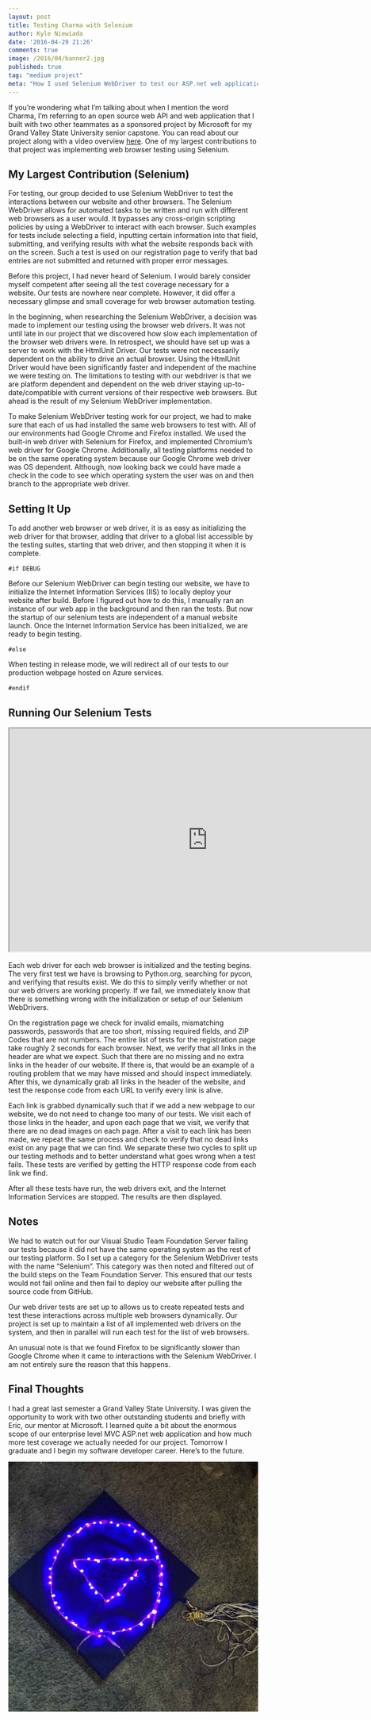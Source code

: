 ```yaml
---
layout: post
title: Testing Charma with Selenium
author: Kyle Niewiada
date: '2016-04-29 21:26'
comments: true
image: /2016/04/banner2.jpg
published: true
tag: "medium project"
meta: "How I used Selenium WebDriver to test our ASP.net web application, Charma. We use the Google Chrome and Firefox webdriver to test our website."
---
```


If you’re wondering what I’m talking about when I mention the word Charma, I’m referring to an open source web API and web application that I built with two other teammates as a sponsored project by Microsoft for my Grand Valley State University senior capstone. You can read about our project along with a video overview [here](/blog/2016/04/charma-gamifying-volunteer-process/). One of my largest contributions to that project was implementing web browser testing using Selenium.

## My Largest Contribution (Selenium)

For testing, our group decided to use Selenium WebDriver to test the interactions between our website and other browsers. The Selenium WebDriver allows for automated tasks to be written and run with different web browsers as a user would. It bypasses any cross-origin scripting policies by using a WebDriver to interact with each browser. Such examples for tests include selecting a field, inputting certain information into that field, submitting, and verifying results with what the website responds back with on the screen. Such a test is used on our registration page to verify that bad entries are not submitted and returned with proper error messages.

Before this project, I had never heard of Selenium. I would barely consider myself competent after seeing all the test coverage necessary for a website. Our tests are nowhere near complete. However, it did offer a necessary glimpse and small coverage for web browser automation testing.

In the beginning, when researching the Selenium WebDriver, a decision was made to implement our testing using the browser web drivers. It was not until late in our project that we discovered how slow each implementation of the browser web drivers were. In retrospect, we should have set up was a server to work with the HtmlUnit Driver. Our tests were not necessarily dependent on the ability to drive an actual browser. Using the HtmlUnit Driver would have been significantly faster and independent of the machine we were testing on. The limitations to testing with our webdriver is that we are platform dependent and dependent on the web driver staying up-to-date/compatible with current versions of their respective web browsers. But ahead is the result of my Selenium WebDriver implementation.

To make Selenium WebDriver testing work for our project, we had to make sure that each of us had installed the same web browsers to test with. All of our environments had Google Chrome and Firefox installed. We used the built-in web driver with Selenium for Firefox, and implemented Chromium’s web driver for Google Chrome. Additionally, all testing platforms needed to be on the same operating system because our Google Chrome web driver was OS dependent. Although, now looking back we could have made a check in the code to see which operating system the user was on and then branch to the appropriate web driver.

## Setting It Up

To add another web browser or web driver, it is as easy as initializing the web driver for that browser, adding that driver to a global list accessible by the testing suites, starting that web driver, and then stopping it when it is complete.

```
#if DEBUG
```

Before our Selenium WebDriver can begin testing our website, we have to initialize the Internet Information Services (IIS) to locally deploy your website after build. Before I figured out how to do this, I manually ran an instance of our web app in the background and then ran the tests. But now the startup of our selenium tests are independent of a manual website launch. Once the Internet Information Service has been initialized, we are ready to begin testing.

```
#else
```

When testing in release mode, we will redirect all of our tests to our production webpage hosted on Azure services.

```
#endif
```

## Running Our Selenium Tests

<iframe width="800" height="450" src="https://www.youtube.com/embed/Y_hAWFAp140" allowfullscreen></iframe>

Each web driver for each web browser is initialized and the testing begins. The very first test we have is browsing to Python.org, searching for pycon, and verifying that results exist. We do this to simply verify whether or not our web drivers are working properly. If we fail, we immediately know that there is something wrong with the initialization or setup of our Selenium WebDrivers.

On the registration page we check for invalid emails, mismatching passwords, passwords that are too short, missing required fields, and ZIP Codes that are not numbers. The entire list of tests for the registration page take roughly 2 seconds for each browser. Next, we verify that all links in the header are what we expect. Such that there are no missing and no extra links in the header of our website. If there is, that would be an example of a routing problem that we may have missed and should inspect immediately. After this, we dynamically grab all links in the header of the website, and test the response code from each URL to verify every link is alive.

Each link is grabbed dynamically such that if we add a new webpage to our website, we do not need to change too many of our tests. We visit each of those links in the header, and upon each page that we visit, we verify that there are no dead images on each page. After a visit to each link has been made, we repeat the same process and check to verify that no dead links exist on any page that we can find. We separate these two cycles to split up our testing methods and to better understand what goes wrong when a test fails. These tests are verified by getting the HTTP response code from each link we find.

After all these tests have run, the web drivers exit, and the Internet Information Services are stopped. The results are then displayed.


## Notes

We had to watch out for our Visual Studio Team Foundation Server failing our tests because it did not have the same operating system as the rest of our testing platform. So I set up a category for the Selenium WebDriver tests with the name “Selenium”. This category was then noted and filtered out of the build steps on the Team Foundation Server. This ensured that our tests would not fail online and then fail to deploy our website after pulling the source code from GitHub.

Our web driver tests are set up to allows us to create repeated tests and test these interactions across multiple web browsers dynamically. Our project is set up to maintain a list of all implemented web drivers on the system, and then in parallel will run each test for the list of web browsers.

An unusual note is that we found Firefox to be significantly slower than Google Chrome when it came to interactions with the Selenium WebDriver. I am not entirely sure the reason that this happens.

## Final Thoughts

I had a great last semester a Grand Valley State University. I was given the opportunity to work with two other outstanding students and briefly with Eric, our mentor at Microsoft. I learned quite a bit about the enormous scope of our enterprise level MVC ASP.net web application and how much more test coverage we actually needed for our project. Tomorrow I graduate and I begin my software developer career. Here’s to the future.

![my graduation cap lined with LED strings](/assets/img/2016/04/cap.jpg)
